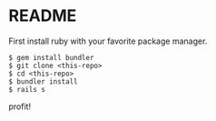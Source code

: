 # README

First install ruby with your favorite package manager.
```shell
$ gem install bundler
$ git clone <this-repo>
$ cd <this-repo>
$ bundler install
$ rails s
```
profit!

